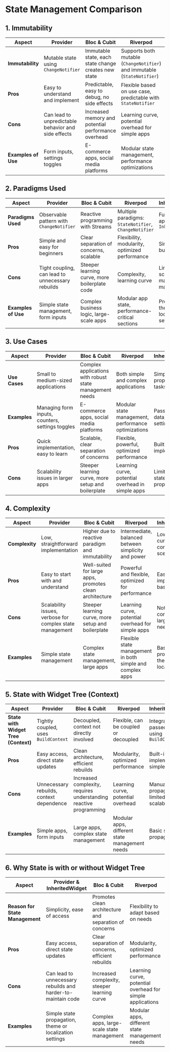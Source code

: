 # State Management Comparison

## 1. Immutability

| **Aspect**                   | **Provider**                                   | **Bloc & Cubit**                                 | **Riverpod**                                         | **InheritedWidget**                                 |
|------------------------------|------------------------------------------------|--------------------------------------------------|------------------------------------------------------|----------------------------------------------------|
| **Immutability**             | Mutable state using `ChangeNotifier`           | Immutable state, each state change creates new state | Supports both mutable (`ChangeNotifier`) and immutable (`StateNotifier`) | Typically immutable state                          |
| **Pros**                     | Easy to understand and implement               | Predictable, easy to debug, no side effects      | Flexible based on use case, predictable with `StateNotifier` | Predictable, no side effects                       |
| **Cons**                     | Can lead to unpredictable behavior and side effects | Increased memory and potential performance overhead | Learning curve, potential overhead for simple apps | Manual state updates can be cumbersome             |
| **Examples of Use**          | Form inputs, settings toggles                  | E-commerce apps, social media platforms          | Modular state management, performance optimizations | Theme data, locale settings                        |

## 2. Paradigms Used

| **Aspect**                   | **Provider**                                 | **Bloc & Cubit**                                  | **Riverpod**                                            | **InheritedWidget**                                    |
|------------------------------|----------------------------------------------|---------------------------------------------------|---------------------------------------------------------|-------------------------------------------------------|
| **Paradigms Used**           | Observable pattern with `ChangeNotifier`     | Reactive programming with Streams                 | Multiple paradigms: `StateNotifier`, `ChangeNotifier`   | Functional approach with `InheritedWidget`            |
| **Pros**                     | Simple and easy for beginners                | Clear separation of concerns, scalable            | Flexibility, modularity, optimized performance          | Simple and built-in solution                          |
| **Cons**                     | Tight coupling, can lead to unnecessary rebuilds | Steeper learning curve, more boilerplate code     | Complexity, learning curve                              | Limited scalability, manual state management          |
| **Examples of Use**          | Simple state management, form inputs         | Complex business logic, large-scale apps          | Modular app state, performance-critical sections        | Propagating theme or localization settings            |

## 3. Use Cases

| **Aspect**                   | **Provider**                                       | **Bloc & Cubit**                                      | **Riverpod**                                           | **InheritedWidget**                                   |
|------------------------------|----------------------------------------------------|-------------------------------------------------------|--------------------------------------------------------|------------------------------------------------------|
| **Use Cases**                | Small to medium-sized applications                 | Complex applications with robust state management needs | Both simple and complex applications                   | Simple state propagation tasks                       |
| **Examples**                 | Managing form inputs, counters, settings toggles   | E-commerce apps, social media platforms                | Modular state management, performance optimizations    | Passing theme data, locale settings                 |
| **Pros**                     | Quick implementation, easy to learn                | Scalable, clear separation of concerns                 | Flexible, powerful, optimized performance              | Built-in, easy to implement                          |
| **Cons**                     | Scalability issues in larger apps                  | Steeper learning curve, more setup and boilerplate     | Learning curve, potential overhead in simple apps      | Limited to basic state propagation                   |

## 4. Complexity

| **Aspect**                   | **Provider**                                    | **Bloc & Cubit**                                     | **Riverpod**                                             | **InheritedWidget**                                 |
|------------------------------|-------------------------------------------------|------------------------------------------------------|----------------------------------------------------------|----------------------------------------------------|
| **Complexity**               | Low, straightforward implementation             | Higher due to reactive paradigm and immutability     | Intermediate, balanced between simplicity and power      | Low, but can be cumbersome in complex scenarios   |
| **Pros**                     | Easy to start with and understand               | Well-suited for large apps, promotes clean architecture | Powerful and flexible, optimized for performance         | Easy to implement for basic needs                 |
| **Cons**                     | Scalability issues, verbose for complex state management | Steeper learning curve, more setup and boilerplate  | Learning curve, potential overhead for simple apps       | Not suitable for complex or large-scale needs     |
| **Examples**                 | Simple state management                         | Complex state management, large apps                 | Flexible state management in both simple and complex apps | Basic state propagation, theme or localization    |

## 5. State with Widget Tree (Context)

| **Aspect**                        | **Provider**                                  | **Bloc & Cubit**                                | **Riverpod**                                       | **InheritedWidget**                               |
|-----------------------------------|-----------------------------------------------|-------------------------------------------------|---------------------------------------------------|--------------------------------------------------|
| **State with Widget Tree (Context)** | Tightly coupled, uses `BuildContext`           | Decoupled, context not directly involved        | Flexible, can be coupled or decoupled             | Integrated, state passed down using `BuildContext`|
| **Pros**                          | Easy access, direct state updates              | Clean architecture, efficient rebuilds          | Modularity, optimized performance                  | Built-in, easy to implement for simple cases      |
| **Cons**                          | Unnecessary rebuilds, context dependence       | Increased complexity, requires understanding reactive programming | Learning curve, potential overhead                | Manual propagation, limited scalability          |
| **Examples**                      | Simple apps, form inputs                       | Large apps, complex state management            | Modular apps, different state management needs      | Basic state propagation                           |

## 6. Why State is with or without Widget Tree

| **Aspect**                        | **Provider & InheritedWidget**                             | **Bloc & Cubit**                                 | **Riverpod**                                              |
|-----------------------------------|------------------------------------------------------------|--------------------------------------------------|-----------------------------------------------------------|
| **Reason for State Management**   | Simplicity, ease of access                                 | Promotes clean architecture and separation of concerns | Flexibility to adapt based on needs                       |
| **Pros**                          | Easy access, direct state updates                          | Clear separation of concerns, efficient rebuilds | Modularity, optimized performance                         |
| **Cons**                          | Can lead to unnecessary rebuilds and harder-to-maintain code| Increased complexity, steeper learning curve    | Learning curve, potential overhead for simple applications|
| **Examples**                      | Simple state propagation, theme or localization settings   | Complex apps, large-scale state management      | Modular apps, different state management needs            |
